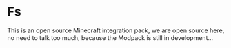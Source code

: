 # Fs
This is an open source Minecraft integration pack, we are open source here, no need to talk too much, because the Modpack is still in development...
